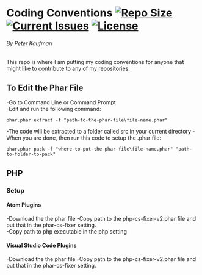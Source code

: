 # Coding Conventions [![Repo Size](https://reposs.herokuapp.com/?path=pjkaufman/Coding_conventions)](https://github.com/pjkaufman/Coding_conventions)  [![Current Issues](https://img.shields.io/github/issues/pjkaufman/Coding_conventions.svg)](https://github.com/pjkaufman/Coding_conventions/issues)  [![License](https://img.shields.io/github/license/pjkaufman/Coding_conventions.svg)](https://github.com/pjkaufman/Coding_conventions/blob/master/LICENSE)
###### By Peter Kaufman
This repo is where I am putting my coding conventions for anyone that might like to contribute to any of my repositories.
## To Edit the Phar File
-Go to Command Line or Command Prompt  
-Edit and run the following command:

``phar.phar extract -f "path-to-the-phar-file\file-name.phar"``

-The code will be extracted to a folder called src in your current directory
-When you are done, then run this code to setup the .phar file:  

``phar.phar pack -f "where-to-put-the-phar-file\file-name.phar" "path-to-folder-to-pack"``
## PHP
### Setup
#### Atom Plugins
-Download the the phar file
-Copy path to the php-cs-fixer-v2.phar file and put that in the phar-cs-fixer setting.  
-Copy path to php executable in the php setting  
#### Visual Studio Code Plugins
-Download the the phar file
-Copy path to the php-cs-fixer-v2.phar file and put that in the phar-cs-fixer setting.  

